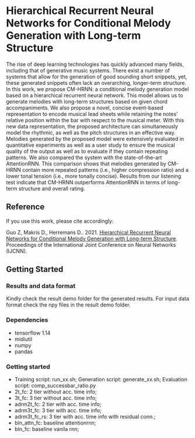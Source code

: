 # Hierarchical Recurrent Neural Networks for Conditional Melody Generation with Long-term Structure

The rise of deep learning technologies has quickly advanced many fields, including that of generative music systems. There exist a number of systems that allow for the generation of good sounding short snippets, yet, these generated snippets often lack an overarching, longer-term structure. In this work, we propose CM-HRNN: a conditional melody generation model based on a hierarchical recurrent neural network. This model allows us to generate melodies with long-term structures based on given chord accompaniments. We also propose a novel, concise event-based representation to encode musical lead sheets while retaining the notes' relative position within the bar with respect to the musical meter. With this new data representation, the proposed architecture can simultaneously model the rhythmic, as well as the pitch structures in an effective way. Melodies generated by the proposed model were extensively evaluated in quantitative experiments as well as a user study to ensure the musical quality of the output as well as to evaluate if they contain repeating patterns. We also compared the system with the state-of-the-art AttentionRNN. This comparison shows that melodies generated by CM-HRNN contain more repeated patterns (i.e., higher compression ratio) and a lower tonal tension (i.e., more tonally concise). Results from our listening test indicate that CM-HRNN outperforms AttentionRNN in terms of long-term structure and overall rating.

## Reference

If you use this work, please cite accordingly: 

Guo Z, Makris D., Herremans D..  2021.  [Hierarchical Recurrent Neural Networks for Conditional Melody Generation with Long-term Structure](https://arxiv.org/abs/2102.09794). Proceedings of the International Joint Conference on Neural Networks (IJCNN). 



## Getting Started

### Results and data format
Kindly check the result demo folder for the generated results. For input data format check the npy files in the result demo folder. 

### Dependencies

* tensorflow 1.14
* midiutil
* numpy
* pandas

### Getting started

* Training script: run_xx.sh; Generation script: generate_xx.sh; Evaluation script: comp_successbar_ratio.py
* 2t_fc: 2 tier without acc. time info;
* 3t_fc: 3 tier without acc. time info;
* adrm2t_fc: 2 tier with acc. time info;
* adrm3t_fc: 3 tier with acc. time info;
* adrm3t_fc_rs: 3 tier with acc. time info with residual conn.;
* bln_attn_fc: baseline attentionrnn;
* bln_fc: baseline vanila rnn;

